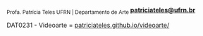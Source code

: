 <sub> Profa. Patrícia Teles </sub>
<sub> UFRN | Departamento de Arte </sub>
**patriciateles@ufrn.br**

DAT0231 - Videoarte = [patriciateles.github.io/videoarte/](https://patriciateles.github.io/videoarte)
